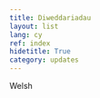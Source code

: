 ```yaml
---
title: Diweddariadau
layout: list
lang: cy
ref: index
hidetitle: True
category: updates 
---
```


Welsh